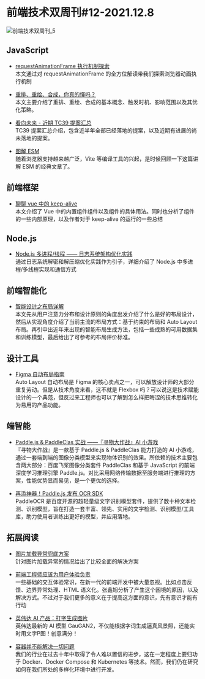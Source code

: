 # 前端技术双周刊#12-2021.12.8

![前端技术双周刊_5](https://user-images.githubusercontent.com/17450747/145038623-c49dbefc-fdd4-4737-8d7d-142aa4aadbf1.png)

## JavaScript
- [requestAnimationFrame 执行机制探索](https://mp.weixin.qq.com/s/ocFcBRjj8xzizF5ebFepdA)
<br>本文通过对 requestAnimationFrame 的全方位解读带我们探索浏览器动画执行机制

- [重排、重绘、合成，你真的懂吗？](https://mp.weixin.qq.com/s/57aMCVDjuVswEFFep3omLQ)
<br>本文主要介绍了重排、重绘、合成的基本概念、触发时机、影响范围以及其优化策略。

- [看向未来 - 近期 TC39 提案汇总](https://mp.weixin.qq.com/s/AxwT588VKRxnlkBlXICMpQ)
<br>TC39 提案汇总介绍，包含近半年全部已经落地的提案，以及近期有进展的尚未落地的提案。

- [图解 ESM](https://hacks.mozilla.org/2018/03/es-modules-a-cartoon-deep-dive/)
<br>随着浏览器支持越来越广泛，Vite 等编译工具的兴起，是时候回顾一下这篇讲解 ESM 的经典文章了。

## 前端框架
- [聊聊 vue 中的 keep-alive](https://mp.weixin.qq.com/s/PXaK6E9TAceoTa5I-PR_hQ)
<br>本文介绍了 Vue 中的内置组件组件以及组件的具体用法。同时也分析了组件的一些内部原理，以及作者对于 keep-alive 的运行的一些总结

## Node.js
- [Node.js 多进程/线程 —— 日志系统架构优化实践](https://mp.weixin.qq.com/s/s3DeAxrEbVmqtCHGP9lstg)
<br>通过日志系统解密和解压缩优化实践作为引子，详细介绍了 Node.js 中多进程/多线程实现和通信方式

## 前端智能化
- [智能设计之布局详解](https://zhuanlan.zhihu.com/p/415512216)
<br>本文先从用户注意力分布和设计原则的角度出发介绍了什么是好的布局设计，然后从实现角度介绍了当前主流的布局方式：基于约束的布局和 Auto Layout 布局。再引申出近年来出现的智能布局生成方法，包括一些成熟的可用数据集和训练模型，最后给出了可参考的布局评价标准。

## 设计工具
- [Figma 自动布局指南](https://mp.weixin.qq.com/s/-p8bsUoKPCRIZZffEssUFw)
<br>Auto Layout 自动布局是 Figma 的核心卖点之一，可以解放设计师的大部分重复劳动。但是从技术角度来看，这不就是 Flexbox 吗？可以说这是技术赋能设计的一个典范，但反过来工程师也可以了解到怎么样把晦涩的技术思维转化为易用的产品功能。

## 端智能
- [Paddle.js & PaddleClas 实战 ——『寻物大作战』AI 小游戏](https://mp.weixin.qq.com/s/GP1lc3FZ6lQyD7FJfU67xw)
<br>『寻物大作战』是一款基于 Paddle.js & PaddleClas 能力打造的 AI 小游戏，通过一套端到端的图像分类模型来实现物体识别的效果。所依赖的技术主要包含两大部分：百度飞桨图像分类套件 PaddleClas 和基于 JavaScript 的前端深度学习推理引擎 Paddle.js。对比采用网络传输数据至服务端进行推理的方案，性能优势显而易见，是一个更优的选择。

- [再添神器！Paddle.js 发布 OCR SDK](https://mp.weixin.qq.com/s/ivrYFOO1iWErLFc2JlIJ1g)
<br>PaddleOCR 是百度开源的超轻量级文字识别模型套件，提供了数十种文本检测、识别模型，旨在打造一套丰富、领先、实用的文字检测、识别模型/工具库，助力使用者训练出更好的模型，并应用落地。

## 拓展阅读
- [图片加载异常兜底方案](https://juejin.cn/post/6945040754255331336)
<br>针对图片加载异常的情况给出了比较全面的解决方案

- [前端工程师应该为用户体验负责](https://mp.weixin.qq.com/s/CoqW5x9vMN87U3h5fuEoSw)
<br>一些基础的交互体验常识，在新一代的前端开发中被大量忽视。比如点击反馈、边界异常处理、HTML 语义化。张鑫旭分析了产生这个困境的原因，以及解决方式。不过对于我们更多的意义在于提高这方面的意识，先有意识才能有行动

- [英伟达 AI 产品：打字生成图片](https://mp.weixin.qq.com/s/J4IK4hG_SZmKDk2qFW_wXQ)
<br>英伟达最新的 AI 模型 GauGAN2，不仅能根据字词生成逼真风景照，还能实时用文字P图！创意满分！

- [容器并不能解决一切问题](https://mp.weixin.qq.com/s/HKnW50EfxBnKtNyz5OfW3Q)
<br>我们的行业在过去十年中取得了令人难以置信的进步，这在一定程度上要归功于 Docker、Docker Compose 和 Kubernetes 等技术。然而，我们仍在研究如何在我们所处的多样化环境中进行开发。

